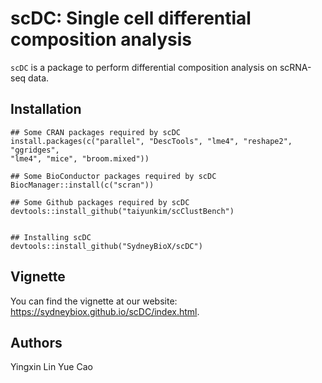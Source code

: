 # scDC: Single cell differential composition analysis

`scDC` is a package to perform differential composition analysis on scRNA-seq data.


## Installation

```
## Some CRAN packages required by scDC
install.packages(c("parallel", "DescTools", "lme4", "reshape2", "ggridges", 
"lme4", "mice", "broom.mixed"))

## Some BioConductor packages required by scDC
BiocManager::install(c("scran"))

## Some Github packages required by scDC
devtools::install_github("taiyunkim/scClustBench")


## Installing scDC 
devtools::install_github("SydneyBioX/scDC")
```


## Vignette

You can find the vignette at our website: https://sydneybiox.github.io/scDC/index.html.


## Authors

Yingxin Lin
Yue Cao
